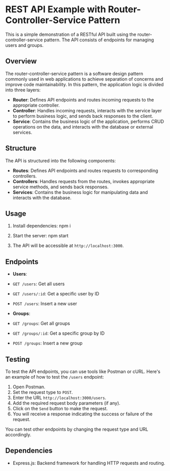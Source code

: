 # REST API Example with Router-Controller-Service Pattern

This is a simple demonstration of a RESTful API built using the router-controller-service pattern. The API consists of endpoints for managing users and groups.

## Overview

The router-controller-service pattern is a software design pattern commonly used in web applications to achieve separation of concerns and improve code maintainability. In this pattern, the application logic is divided into three layers:

- **Router**: Defines API endpoints and routes incoming requests to the appropriate controller.
- **Controller**: Handles incoming requests, interacts with the service layer to perform business logic, and sends back responses to the client.
- **Service**: Contains the business logic of the application, performs CRUD operations on the data, and interacts with the database or external services.

## Structure

The API is structured into the following components:

- **Routes**: Defines API endpoints and routes requests to corresponding controllers.
- **Controllers**: Handles requests from the routes, invokes appropriate service methods, and sends back responses.
- **Services**: Contains the business logic for manipulating data and interacts with the database.

## Usage

1. Install dependencies:
   npm i

2. Start the server:
   npm start

3. The API will be accessible at `http://localhost:3000`.

## Endpoints

- **Users**:
- `GET /users`: Get all users
- `GET /users/:id`: Get a specific user by ID
- `POST /users`: Insert a new user

- **Groups**:
- `GET /groups`: Get all groups
- `GET /groups/:id`: Get a specific group by ID
- `POST /groups`: Insert a new group

## Testing

To test the API endpoints, you can use tools like Postman or cURL. Here's an example of how to test the `/users` endpoint:

1. Open Postman.
2. Set the request type to `POST`.
3. Enter the URL `http://localhost:3000/users`.
4. Add the required request body parameters (if any).
5. Click on the `Send` button to make the request.
6. You will receive a response indicating the success or failure of the request.

You can test other endpoints by changing the request type and URL accordingly.

## Dependencies

- Express.js: Backend framework for handling HTTP requests and routing.
